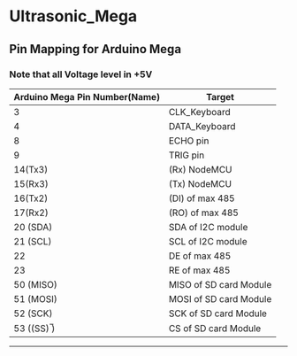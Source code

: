 # Ultrasonic_Mega

## Pin Mapping for Arduino Mega
### Note that all Voltage level in +5V

| Arduino Mega Pin Number(Name)	| Target|
|-------------------------------|-------|
|3	|CLK_Keyboard|
|4	|DATA_Keyboard|
|8	|ECHO pin|
|9	|TRIG pin|
|14(Tx3)	|(Rx) NodeMCU|
|15(Rx3)	|(Tx) NodeMCU|
|16(Tx2)	|(DI) of max 485|
|17(Rx2)	|(RO) of  max 485|
|20 (SDA)	|SDA of I2C module|
|21 (SCL)	|SCL of I2C module|
|22	|DE of  max 485|
|23	|RE of  max 485|
|50 (MISO)	|MISO of SD card Module|
|51 (MOSI)	|MOSI of SD card Module|
|52 (SCK)	|SCK of SD card Module|
|53 ((SS) ̅)	|CS of SD card Module|
--------------
